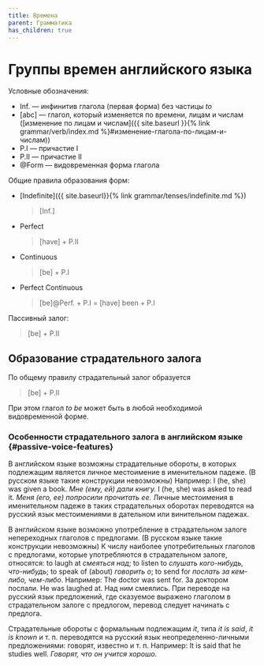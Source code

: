 ```yaml
---
title: Времена
parent: Грамматика
has_children: true
---
```



# Группы времен английского языка

Условные обозначения:
- Inf. — инфинитив глагола (первая форма) без частицы *to*
- [abc] — глагол, который изменяется по времени, лицам и числам ([изменение
  по лицам и числам]({{ site.baseurl }}{% link grammar/verb/index.md %}#изменение-глагола-по-лицам-и-числам))
- P.I — причастие I
- P.II — причастие II
- @Form — видовременная форма глагола

Общие правила образования форм:
- [Indefinite]({{ site.baseurl}}{% link grammar/tenses/indefinite.md %})

  > [Inf.]

- Perfect

  > [have] + P.II

- Continuous

  > [be] + P.I

- Perfect Continuous

  > [be]@Perf. + P.I = [have] been + P.I

Пассивный залог:

> [be] + P.II


## Образование страдательного залога

По общему правилу страдательный залог образуется

> [be] + P.II

При этом глагол *to be* может быть в любой необходимой видовременной
форме.


### Особенности страдательного залога в английском языке {#passive-voice-features}

В английском языке возможны страдательные обороты, в которых
подлежащим является личное местоимение в именительном падеже. (В
русском языке такие конструкции невозможны) Например: I (he, she) was
given a book.  *Мне (ему, ей) дали книгу.* I (he, she) was asked to
read it.  *Меня (его, ее) попросили прочитать ее.* Личные местоимения
в именительном падеже в таких страдательных оборотах переводятся на
русский язык местоимениями в дательном или винительном падежах.

В английском языке возможно употребление в страдательном залоге
непереходных глаголов с предлогами. (В русском языке такие конструкции
невозможны) К числу наиболее употребительных глаголов с предлогами,
которые употребляются в страдательном залоге, относятся: to laugh at
*смеяться над*; to listen to *слушать кого-нибудь, что-нибудь*; to
speak of (about) *говорить о*; to send for *послать за кем-либо,
чем-либо*. Например: The doctor was sent for.  За доктором послали.
He was laughed at.  Над ним смеялись.  При переводе на русский язык
предложений, где сказуемое выражено глаголом в страдательном залоге с
предлогом, перевод следует начинать с предлога.

Страдательные обороты с формальным подлежащим *it*, типа *it is said*,
*it is known* и т. п. переводятся на русский язык
неопределенно-личными предложениями: говорят, известно и т. п.
Например: It is said that he studies well.  *Говорят, что он учится
хорошо.*
